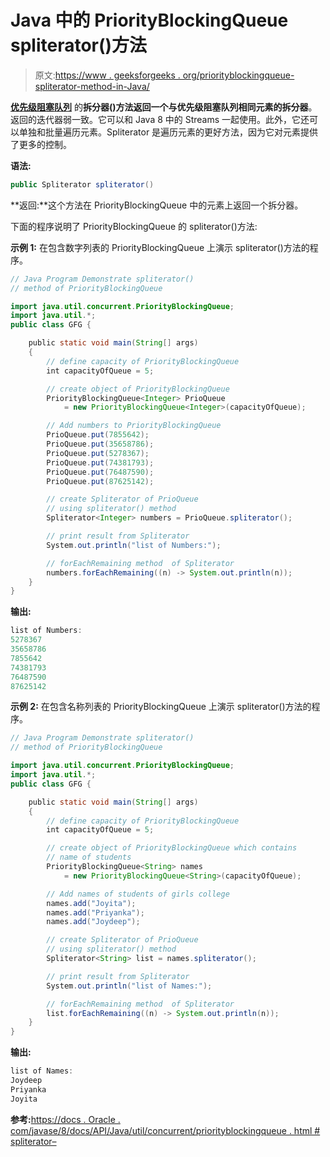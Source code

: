 # Java 中的 PriorityBlockingQueue spliterator()方法

> 原文:[https://www . geeksforgeeks . org/priorityblockingqueue-spliterator-method-in-Java/](https://www.geeksforgeeks.org/priorityblockingqueue-spliterator-method-in-java/)

**[优先级阻塞队列](https://www.geeksforgeeks.org/priorityblockingqueue-class-in-java/)** 的**拆分器()**方法返回一个与优先级阻塞队列相同元素的**拆分器**。返回的迭代器弱一致。它可以和 Java 8 中的 Streams 一起使用。此外，它还可以单独和批量遍历元素。Spliterator 是遍历元素的更好方法，因为它对元素提供了更多的控制。

**语法:**

```java
public Spliterator spliterator()
```

**返回:**这个方法在 PriorityBlockingQueue 中的元素上返回一个拆分器。

下面的程序说明了 PriorityBlockingQueue 的 spliterator()方法:

**示例 1:** 在包含数字列表的 PriorityBlockingQueue 上演示 spliterator()方法的程序。

```java
// Java Program Demonstrate spliterator()
// method of PriorityBlockingQueue

import java.util.concurrent.PriorityBlockingQueue;
import java.util.*;
public class GFG {

    public static void main(String[] args)
    {
        // define capacity of PriorityBlockingQueue
        int capacityOfQueue = 5;

        // create object of PriorityBlockingQueue
        PriorityBlockingQueue<Integer> PrioQueue
            = new PriorityBlockingQueue<Integer>(capacityOfQueue);

        // Add numbers to PriorityBlockingQueue
        PrioQueue.put(7855642);
        PrioQueue.put(35658786);
        PrioQueue.put(5278367);
        PrioQueue.put(74381793);
        PrioQueue.put(76487590);
        PrioQueue.put(87625142);

        // create Spliterator of PrioQueue
        // using spliterator() method
        Spliterator<Integer> numbers = PrioQueue.spliterator();

        // print result from Spliterator
        System.out.println("list of Numbers:");

        // forEachRemaining method  of Spliterator
        numbers.forEachRemaining((n) -> System.out.println(n));
    }
}
```

**输出:**

```java
list of Numbers:
5278367
35658786
7855642
74381793
76487590
87625142

```

**示例 2:** 在包含名称列表的 PriorityBlockingQueue 上演示 spliterator()方法的程序。

```java
// Java Program Demonstrate spliterator()
// method of PriorityBlockingQueue

import java.util.concurrent.PriorityBlockingQueue;
import java.util.*;
public class GFG {

    public static void main(String[] args)
    {
        // define capacity of PriorityBlockingQueue
        int capacityOfQueue = 5;

        // create object of PriorityBlockingQueue which contains
        // name of students
        PriorityBlockingQueue<String> names
            = new PriorityBlockingQueue<String>(capacityOfQueue);

        // Add names of students of girls college
        names.add("Joyita");
        names.add("Priyanka");
        names.add("Joydeep");

        // create Spliterator of PrioQueue
        // using spliterator() method
        Spliterator<String> list = names.spliterator();

        // print result from Spliterator
        System.out.println("list of Names:");

        // forEachRemaining method  of Spliterator
        list.forEachRemaining((n) -> System.out.println(n));
    }
}
```

**输出:**

```java
list of Names:
Joydeep
Priyanka
Joyita

```

**参考:**[https://docs . Oracle . com/javase/8/docs/API/Java/util/concurrent/priorityblockingqueue . html # spliterator–](https://docs.oracle.com/javase/8/docs/api/java/util/concurrent/PriorityBlockingQueue.html#spliterator--)